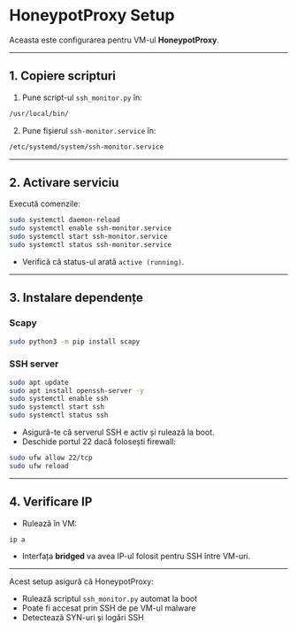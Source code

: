 # HoneypotProxy Setup

Aceasta este configurarea pentru VM-ul **HoneypotProxy**.

---

## 1. Copiere scripturi

1. Pune script-ul `ssh_monitor.py` în:
```bash
/usr/local/bin/
````

2. Pune fișierul `ssh-monitor.service` în:

```bash
/etc/systemd/system/ssh-monitor.service
```

---

## 2. Activare serviciu

Execută comenzile:

```bash
sudo systemctl daemon-reload
sudo systemctl enable ssh-monitor.service
sudo systemctl start ssh-monitor.service
sudo systemctl status ssh-monitor.service
```

* Verifică că status-ul arată `active (running)`.

---

## 3. Instalare dependențe

### Scapy

```bash
sudo python3 -m pip install scapy
```

### SSH server

```bash
sudo apt update
sudo apt install openssh-server -y
sudo systemctl enable ssh
sudo systemctl start ssh
sudo systemctl status ssh
```

* Asigură-te că serverul SSH e activ și rulează la boot.
* Deschide portul 22 dacă folosești firewall:

```bash
sudo ufw allow 22/tcp
sudo ufw reload
```

---

## 4. Verificare IP

* Rulează în VM:

```bash
ip a
```

* Interfața **bridged** va avea IP-ul folosit pentru SSH între VM-uri.

---

Acest setup asigură că HoneypotProxy:

* Rulează scriptul `ssh_monitor.py` automat la boot
* Poate fi accesat prin SSH de pe VM-ul malware
* Detectează SYN-uri și logări SSH

